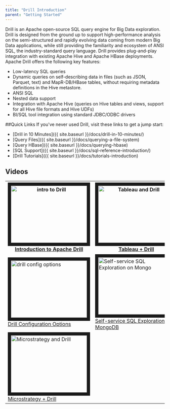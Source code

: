 ```yaml
---
title: "Drill Introduction"
parent: "Getting Started"
---
```

Drill is an Apache open-source SQL query engine for Big Data exploration.
Drill is designed from the ground up to support high-performance analysis on
the semi-structured and rapidly evolving data coming from modern Big Data
applications, while still providing the familiarity and ecosystem of ANSI SQL,
the industry-standard query language. Drill provides plug-and-play integration
with existing Apache Hive and Apache HBase deployments. Apache Drill offers
the following key features:

  * Low-latency SQL queries
  * Dynamic queries on self-describing data in files (such as JSON, Parquet, text) and MapR-DB/HBase tables, without requiring metadata definitions in the Hive metastore.
  * ANSI SQL
  * Nested data support
  * Integration with Apache Hive (queries on Hive tables and views, support for all Hive file formats and Hive UDFs)
  * BI/SQL tool integration using standard JDBC/ODBC drivers

##Quick Links
If you've never used Drill, visit these links to get a jump start:

* [Drill in 10 Minutes]({{ site.baseurl }}/docs/drill-in-10-minutes/)
* [Query Files]({{ site.baseurl }}/docs/querying-a-file-system)
* [Query HBase]({{ site.baseurl }}/docs/querying-hbase)
* [SQL Support]({{ site.baseurl }}/docs/sql-reference-introduction/)
* [Drill Tutorials]({{ site.baseurl }}/docs/tutorials-introduction)

## Videos

<table>
  <tr>
    <th><a href="http://www.youtube.com/watch?feature=player_embedded&v=HITzj3ihSUk
" target="_blank"><img src="http://img.youtube.com/vi/HITzj3ihSUk/0.jpg" 
alt="intro to Drill" width="240" height="180" border="10" />Introduction to Apache Drill</a></th>
    <th><a href="http://www.youtube.com/watch?feature=player_embedded&v=FkcegazNuio
" target="_blank"><img src="http://img.youtube.com/vi/FkcegazNuio/0.jpg" 
alt="Tableau and Drill" width="240" height="180" border="10" />Tableau + Drill</a</th>
  </tr>
  <tr>
    <td><a href="http://www.youtube.com/watch?feature=player_embedded&v=kG6vzsk8T7E
" target="_blank"><img src="http://img.youtube.com/vi/kG6vzsk8T7E/0.jpg" 
alt="drill config options" width="240" height="180" border="10" />Drill Configuration Options</a></td>
    <td><a href="http://www.youtube.com/watch?feature=player_embedded&v=XUIKlsX8yVM
" target="_blank"><img src="http://img.youtube.com/vi/XUIKlsX8yVM/0.jpg" 
alt="Self-service SQL Exploration on Mongo" width="240" height="180" border="10" />Self-service SQL Exploration on MongoDB</a></td>
  </tr>
  <tr>
    <td><a href="http://www.youtube.com/watch?feature=player_embedded&v=uyN9DDCNP8o
" target="_blank"><img src="http://img.youtube.com/vi/uyN9DDCNP8o/0.jpg" 
alt="Microstrategy and Drill" width="240" height="180" border="10" />Microstrategy + Drill</a></td>
    <td></td>
  </tr>
</table>

